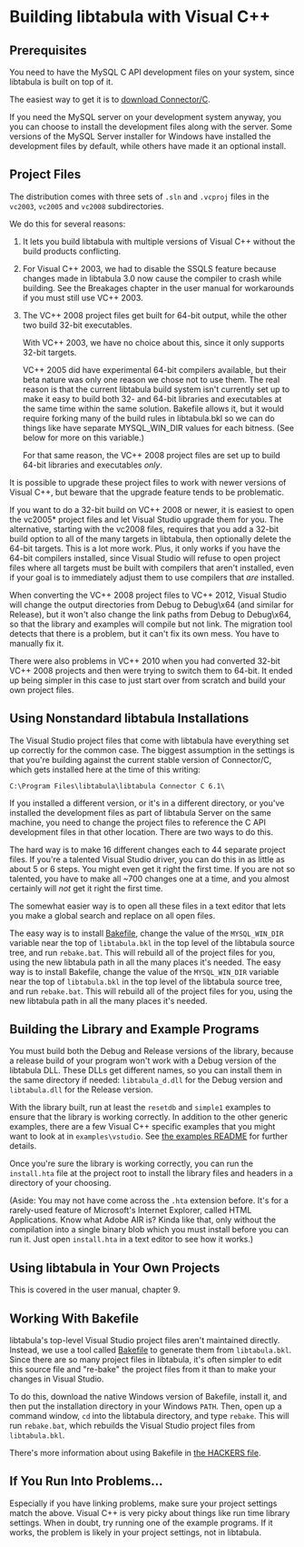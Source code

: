 Building libtabula with Visual C++
====

Prerequisites
----

You need to have the MySQL C API development files on your system,
since libtabula is built on top of it.

The easiest way to get it is to [download Connector/C][1].

If you need the MySQL server on your development system anyway,
you you can choose to install the development files along with the
server.  Some versions of the MySQL Server installer for Windows have
installed the development files by default, while others have made
it an optional install.


Project Files
----

The distribution comes with three sets of `.sln` and `.vcproj` files
in the `vc2003`, `vc2005` and `vc2008` subdirectories.

We do this for several reasons:

1.  It lets you build libtabula with multiple versions of Visual
	C++ without the build products conflicting.

2.  For Visual C++ 2003, we had to disable the SSQLS feature
	because changes made in libtabula 3.0 now cause the compiler
	to crash while building.  See the Breakages chapter in the
	user manual for workarounds if you must still use VC++ 2003.

3.  The VC++ 2008 project files get built for 64-bit output, while
	the other two build 32-bit executables.

	With VC++ 2003, we have no choice about this, since it only
	supports 32-bit targets.

	VC++ 2005 did have experimental 64-bit compilers available,
	but their beta nature was only one reason we chose not to
	use them.  The real reason is that the current libtabula build
	system isn't currently set up to make it easy to build both
	32- and 64-bit libraries and executables at the same time
	within the same solution.  Bakefile allows it, but it would
	require forking many of the build rules in libtabula.bkl
	so we can do things like have separate MYSQL_WIN_DIR values
	for each bitness.  (See below for more on this variable.)

	For that same reason, the VC++ 2008 project files are set
	up to build 64-bit libraries and executables *only*.

It is possible to upgrade these project files to work with newer
versions of Visual C++, but beware that the upgrade feature tends
to be problematic.

If you want to do a 32-bit build on VC++ 2008 or newer, it is
easiest to open the vc2005\* project files and let Visual Studio
upgrade them for you.  The alternative, starting with the vc2008
files, requires that you add a 32-bit build option to all of the
many targets in libtabula, then optionally delete the 64-bit
targets.  This is a lot more work.  Plus, it only works if you
have the 64-bit compilers installed, since Visual Studio will
refuse to open project files where all targets must be built
with compilers that aren't installed, even if your goal is to
immediately adjust them to use compilers that *are* installed.

When converting the VC++ 2008 project files to VC++ 2012, Visual
Studio will change the output directories from Debug to Debug\x64
(and similar for Release), but it won't also change the link paths
from Debug to Debug\x64, so that the library and examples will
compile but not link.  The migration tool detects that there is
a problem, but it can't fix its own mess.  You have to manually
fix it.

There were also problems in VC++ 2010 when you had converted 32-bit
VC++ 2008 projects and then were trying to switch them to 64-bit.
It ended up being simpler in this case to just start over from
scratch and build your own project files.


Using Nonstandard libtabula Installations
----

The Visual Studio project files that come with libtabula have
everything set up correctly for the common case.  The biggest
assumption in the settings is that you're building against the
current stable version of Connector/C, which gets installed here
at the time of this writing:

	C:\Program Files\libtabula\libtabula Connector C 6.1\

If you installed a different version, or it's in a different
directory, or you've installed the development files as part
of libtabula Server on the same machine, you need to change the
project files to reference the C API development files in that
other location.  There are two ways to do this.

The hard way is to make 16 different changes each to 44 separate
project files.  If you're a talented Visual Studio driver,
you can do this in as little as about 5 or 6 steps.  You might
even get it right the first time.  If you are not so talented,
you have to make all ~700 changes one at a time, and you almost
certainly will *not* get it right the first time.

The somewhat easier way is to open all these files in a text
editor that lets you make a global search and replace on all
open files.

The easy way is to install [Bakefile][2], change the value of the
`MYSQL_WIN_DIR` variable near the top of `libtabula.bkl` in the top
level of the libtabula source tree, and run `rebake.bat`.  This will
rebuild all of the project files for you, using the new libtabula
path in all the many places it's needed.  The easy way is to install
Bakefile, change the value of the `MYSQL_WIN_DIR` variable near the
top of `libtabula.bkl` in the top level of the libtabula source tree,
and run `rebake.bat`.  This will rebuild all of the project files for
you, using the new libtabula path in all the many places it's needed.


Building the Library and Example Programs
----

You must build both the Debug and Release versions of the library,
because a release build of your program won't work with a Debug
version of the libtabula DLL.  These DLLs get different names, so you
can install them in the same directory if needed: `libtabula_d.dll`
for the Debug version and `libtabula.dll` for the Release version.

With the library built, run at least the `resetdb` and `simple1`
examples to ensure that the library is working correctly.  In addition
to the other generic examples, there are a few Visual C++ specific
examples that you might want to look at in `examples\vstudio`.
See [the examples README](README-examples.md) for further details.

Once you're sure the library is working correctly, you can run
the `install.hta` file at the project root to install the library
files and headers in a directory of your choosing.

(Aside: You may not have come across the `.hta` extension before.
It's for a rarely-used feature of Microsoft's Internet Explorer,
called HTML Applications.  Know what Adobe AIR is?  Kinda like
that, only without the compilation into a single binary blob which
you must install before you can run it.  Just open `install.hta`
in a text editor to see how it works.)


Using libtabula in Your Own Projects
----

This is covered in the user manual, chapter 9.


Working With Bakefile
----

libtabula's top-level Visual Studio project files aren't maintained
directly.  Instead, we use a tool called [Bakefile][2] to generate
them from `libtabula.bkl`. Since there are so many project files in
libtabula, it's often simpler to edit this source file and "re-bake"
the project files from it than to make your changes in Visual Studio.

To do this, download the native Windows version of Bakefile, install
it, and then put the installation directory in your Windows `PATH`.
Then, open up a command window, `cd` into the libtabula directory,
and type `rebake`.  This will run `rebake.bat`, which rebuilds the
Visual Studio project files from `libtabula.bkl`.

There's more information about using Bakefile in [the HACKERS
file](HACKERS.md).


If You Run Into Problems...
----

Especially if you have linking problems, make sure your project
settings match the above.  Visual C++ is very picky about things
like run time library settings.  When in doubt, try running one
of the example programs.  If it works, the problem is likely in
your project settings, not in libtabula.


[1]: http://dev.mysql.com/downloads/mysql/
[2]: http://bakefile.org/
